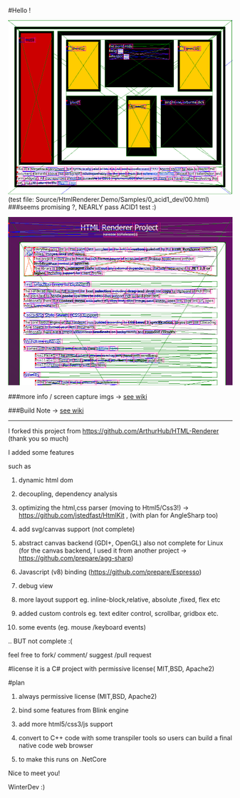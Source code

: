#Hello !

![nearly acid1](/readme_imgs/s02_nearly_acid1.png)
(test file: Source/HtmlRenderer.Demo/Samples/0_acid1_dev/00.html)
###seems promising ?, NEARLY pass ACID1 test :)


![debug view screen](/readme_imgs/s01.png)

###more info / screen capture imgs -> [see wiki](../../wiki/1.-Some-Screen-Captures)

###Build Note -> [see wiki](../../wiki/3.-Build-The-Project)

-----
I forked this project from https://github.com/ArthurHub/HTML-Renderer (thank you so much)

I added some features

such as

1) dynamic html dom

2) decoupling, dependency analysis

3) optimizing the html,css parser (moving to Html5/Css3!) -> https://github.com/jstedfast/HtmlKit , (with plan for AngleSharp too)

4) add svg/canvas support (not complete)

5) abstract canvas backend (GDI+, OpenGL) also not complete for Linux (for the canvas backend, I used it from another project -> https://github.com/prepare/agg-sharp)

6) Javascript (v8) binding (https://github.com/prepare/Espresso)

7) debug view

8) more layout support eg. inline-block,relative, absolute ,fixed, flex  etc 

9) added custom controls eg. text editer control, scrollbar, gridbox etc.

10) some events (eg. mouse /keyboard events)

.. BUT not complete :( 

feel free to fork/ comment/ suggest /pull request 




#license
it is a C# project with permissive license( MIT,BSD, Apache2)

#plan

1) always permissive license (MIT,BSD, Apache2)

2) bind some features from Blink engine

3) add more html5/css3/js support

4) convert to C++ code with some transpiler tools 
   so users can build a final native code web browser

5) to make this runs on .NetCore

Nice to meet you!

WinterDev :)
